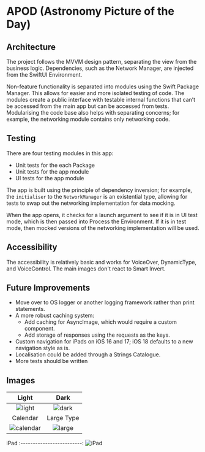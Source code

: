 # APOD (Astronomy Picture of the Day)

## Architecture

The project follows the MVVM design pattern, separating the view from the business logic. Dependencies, such as the Network Manager, are injected from the SwiftUI Environment.

Non-feature functionality is separated into modules using the Swift Package Manager. This allows for easier and more isolated testing of code. The modules create a public interface with testable internal functions that can’t be accessed from the main app but can be accessed from tests. Modularising the code base also helps with separating concerns; for example, the networking module contains only networking code.

## Testing

There are four testing modules in this app:

- Unit tests for the each Package
- Unit tests for the app module
- UI tests for the app module

The app is built using the principle of dependency inversion; for example, the `initialiser` to the `NetworkManager` is an existential type, allowing for tests to swap out the networking implementation for data mocking.

When the app opens, it checks for a launch argument to see if it is in UI test mode, which is then passed into Process the Environment. If it is in test mode, then mocked versions of the networking implementation will be used.

## Accessibility

The accessibility is relatively basic and works for VoiceOver, DynamicType, and VoiceControl. The main images don't react to Smart Invert.

## Future Improvements

- Move over to OS logger or another logging framework rather than print statements.
- A more robust caching system:
    - Add caching for AsyncImage, which would require a custom component.
    - Add storage of responses using the requests as the keys.    
- Custom navigation for iPads on iOS 16 and 17; iOS 18 defaults to a new navigation style as is.
- Localisation could be added through a Strings Catalogue.
- More tests should be written

## Images
Light | Dark
:-------------------------:|:-------------------------:
![light](https://github.com/user-attachments/assets/c69919ca-09c3-4251-af43-381077ead3f3) | ![dark](https://github.com/user-attachments/assets/0091f01e-1df0-415a-9a6e-6c9f9ecbb6d8)
Calendar | Large Type
![calendar](https://github.com/user-attachments/assets/00878fd4-2ecf-4cda-a1cb-3758a364c6e5) | ![large](https://github.com/user-attachments/assets/6d1b74c1-2cc1-4a85-8110-cd874547a759)

iPad
:-------------------------:
![iPad](https://github.com/user-attachments/assets/b79adc30-e204-4a02-8f10-34ec8d651598)
